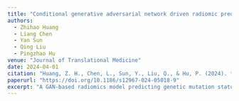 ```yaml
---
title: "Conditional generative adversarial network driven radiomic prediction of mutation status based on magnetic resonance imaging of breast cancer"
authors:
  - Zhihao Huang
  - Liang Chen
  - Yan Sun
  - Qing Liu
  - Pingzhao Hu
venue: "Journal of Translational Medicine"
date: 2024-04-01
citation: "Huang, Z. H., Chen, L., Sun, Y., Liu, Q., & Hu, P. (2024). *Conditional generative adversarial network driven radiomic prediction of mutation status based on magnetic resonance imaging of breast cancer*. Journal of Translational Medicine, 22, 226."
paperurl: "https://doi.org/10.1186/s12967-024-05018-9"
excerpt: "A GAN-based radiomics model predicting genetic mutation status from MRI data of breast cancer."
---
```

